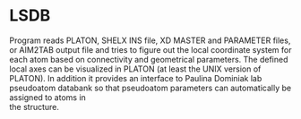 # LSDB
Program reads PLATON, SHELX INS file, XD MASTER and PARAMETER files, or AIM2TAB output file and tries to figure out the local coordinate system for each atom based on connectivity and geometrical parameters. The defined local axes can be visualized in PLATON (at least the UNIX version of PLATON). In addition it provides an interface to Paulina Dominiak lab pseudoatom databank so that pseudoatom parameters can automatically be assigned to atoms in  
the structure.
